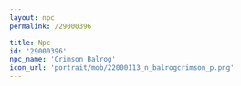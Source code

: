 ```yaml
---
layout: npc
permalink: /29000396

title: Npc
id: '29000396'
npc_name: 'Crimson Balrog'
icon_url: 'portrait/mob/22000113_n_balrogcrimson_p.png'
---
```

